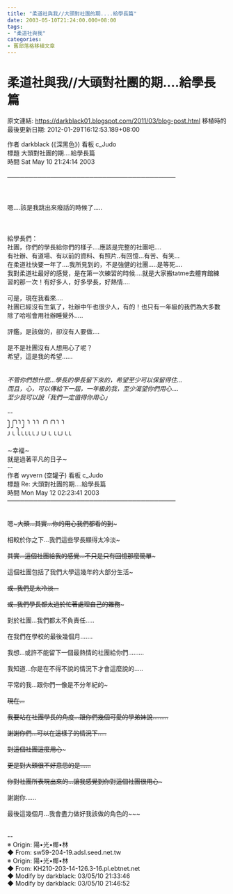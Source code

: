 ```yaml
---
title: "柔道社與我//大頭對社團的期....給學長篇"
date: 2003-05-10T21:24:00.000+08:00
tags: 
- "柔道社與我"
categories:
- 舊部落格移植文章
---
```


# 柔道社與我//大頭對社團的期....給學長篇

原文連結: https://darkblack01.blogspot.com/2011/03/blog-post.html
移植時的最後更新日期: 2012-01-29T16:12:53.189+08:00

作者 darkblack (《深黑色》) 看板 c_Judo<br />標題 大頭對社團的期....給學長篇<br />時間 Sat May 10 21:24:14 2003<br /><br /><a name='more'></a>───────────────────────────────────────<br /><br /><br /><br />嗯....該是我跳出來癈話的時候了.....<br /><br /><br /><br />給學長們：<br />社團，你們的學長給你們的樣子....應該是完整的社團吧....<br />有社辦、有道場、有以前的資料、有照片..有回憶...有苦、有笑...<br />在柔道社快要一年了....我所見到的，不是強健的社團.....是等死....<br />我對柔道社最好的感覺，是在第一次練習的時候....就是大家搬tatme去體育館練<br />習的那一次！有好多人，好多學長，好熱情....<br /><br />可是，現在我看來....<br />社團已經沒有生氣了，社辦中午也很少人，有的！也只有一年級的我們為大多數<br />除了哈啦會用社辦睡覺外.....<br /><br />評鑑，是該做的，卻沒有人要做....<br /><br />是不是社團沒有人想用心了呢？<br />希望，這是我的希望......<br /><br /><br />*不管你們想什麼...學長的學長留下來的，希望至少可以保留得住...<br />而且，心，可以傳給下一屆，一年級的我，至少渴望你們用心....<br />至少我可以說「我們一定值得你用心」*<br /><br />--<br />╮╭╮╮╮ ╮ ╮╮ ╭╮╭╮╮ ╮<br />╯╯ ╮ ╯<br />╯╰ ╰╰╰╰╰ ╯╰╯╰ ╰╰╯╰╰<br /><br />∼幸福∼<br />就是過著平凡的日子∼<br />--<br />作者 wyvern (空罐子) 看板 c_Judo<br />標題 Re: 大頭對社團的期....給學長篇<br />時間 Mon May 12 02:23:41 2003<br />───────────────────────────────────────<br /><br /><br />嗯~~~大頭...其實...你的用心我們都看的到~~~<br /><br />相較於你之下...我們這些學長顯得太冷淡~~~<br /><br />其實...這個社團給我的感覺...不只是只有回憶那麼簡單~~~<br /><br />這個社團包括了我們大學這幾年的大部分生活~~~<br /><br />或..我們是太冷淡...<br /><br />或..我們學長都太過於忙著處理自己的雜務~~~<br /><br />對於社團...我們都太不負責任.....<br /><br />在我們在學校的最後幾個月.......<br /><br />我想...或許不能留下一個最熱情的社團給你們.........<br /><br />我知道...你是在不得不說的情況下才會這麼說的.....<br /><br />平常的我...跟你們一像是不分年紀的~~~<br /><br />現在...<br /><br />我要站在社團學長的角度...跟你們幾個可愛的學弟妹說.........<br /><br />謝謝你們...可以在這樣子的情況下.....<br /><br />對這個社團這麼用心~~~~~<br /><br />更是對大頭很不好意思的是......<br /><br />你對社團所表現出來的...讓我感覺到你對這個社團很用心~~~<br /><br />謝謝你......<br /><br />最後這幾個月...我會盡力做好我該做的角色的~~~<br /><br /><br />--<br />※ Origin: 陽•光•椰•林<br />◆ From: sw59-204-19.adsl.seed.net.tw<br />※ Origin: 陽•光•椰•林<br />◆ From: KH210-203-14-126.3-16.pl.ebtnet.net<br />◆ Modify by darkblack: 03/05/10 21:33:46<br />◆ Modify by darkblack: 03/05/10 21:46:52
